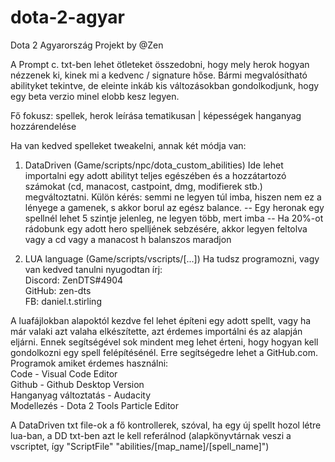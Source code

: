 # dota-2-agyar
Dota 2 Agyarország Projekt by @Zen

A Prompt c. txt-ben lehet ötleteket összedobni, hogy mely herok hogyan nézzenek ki, kinek mi a kedvenc / signature hőse.
Bármi megvalósítható abilityket tekintve, de eleinte inkáb kis változásokban gondolkodjunk, hogy egy beta verzio minel elobb kesz legyen.

Fő fokusz: spellek, herok leírása tematikusan | képességek hanganyag hozzárendelése

Ha van kedved spelleket tweakelni, annak két módja van:

1. DataDriven (Game/scripts/npc/dota_custom_abilities)
Ide lehet importalni egy adott abilityt teljes egészében és a hozzátartozó számokat (cd, manacost, castpoint, dmg, modifierek stb.) megváltoztatni. Külön kérés: semmi ne legyen túl imba, hiszen nem ez a lényege a gamenek, s akkor borul az egész balance.
-- Egy heronak egy spellnél lehet 5 szintje jelenleg, ne legyen több, mert imba
-- Ha 20%-ot rádobunk egy adott hero spelljének sebzésére, akkor legyen feltolva vagy a cd vagy a manacost h balanszos maradjon

2. LUA language (Game/scripts/vscripts/[...])
Ha tudsz programozni, vagy van kedved tanulni nyugodtan írj:<br>
Discord: ZenDTS#4904<br>
GitHub: zen-dts<br>
FB: daniel.t.stirling<br>

A luafájlokban alapoktól kezdve fel lehet építeni egy adott spellt, vagy ha már valaki azt valaha elkészítette, azt érdemes importálni és az alapján eljárni. Ennek segítségével sok mindent meg lehet érteni, hogy hogyan kell gondolkozni egy spell felépítésénél. Erre segítségedre lehet a GitHub.com.
Programok amiket érdemes használni:<br>
Code - Visual Code Editor<br>
Github - Github Desktop Version<br>
Hanganyag változtatás - Audacity<br>
Modellezés - Dota 2 Tools Particle Editor<br>

A DataDriven txt file-ok a fő kontrollerek, szóval, ha egy új spellt hozol létre lua-ban, a DD txt-ben azt le kell referálnod (alapkönyvtárnak veszi a vscriptet, így "ScriptFile"	"abilities/[map_name]/[spell_name]")

